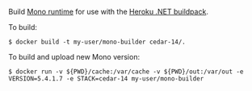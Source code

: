 Build [Mono runtime](http://www.mono-project.com/Main_Page) for use with the [Heroku .NET buildpack](https://github.com/friism/heroku-buildpack-mono).

To build:

```term
$ docker build -t my-user/mono-builder cedar-14/.
```

To build and upload new Mono version:

```term
$ docker run -v ${PWD}/cache:/var/cache -v ${PWD}/out:/var/out -e VERSION=5.4.1.7 -e STACK=cedar-14 my-user/mono-builder
```
